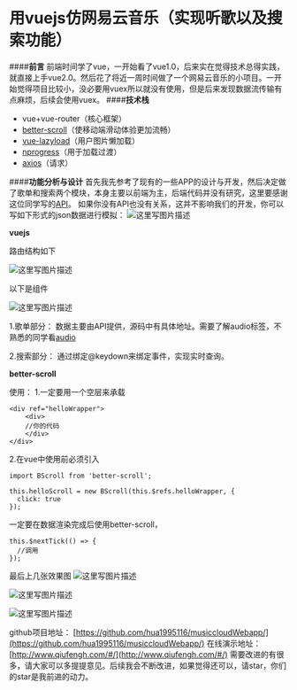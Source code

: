 # 用vuejs仿网易云音乐（实现听歌以及搜索功能）



####**前言**
前端时间学了vue，一开始看了vue1.0，后来实在觉得技术总得实践，就直接上手vue2.0。然后花了将近一周时间做了一个网易云音乐的小项目。一开始觉得项目比较小，没必要用vuex所以就没有使用，但是后来发现数据流传输有点麻烦，后续会使用vuex。
####**技术栈**

 - vue+vue-router（核心框架）
 - [better-scroll](https://github.com/ustbhuangyi/better-scroll)（使移动端滑动体验更加流畅）
 - [vue-lazyload](https://www.npmjs.com/package/vue-lazyload)（用户图片懒加载）
 - [nprogress](https://www.npmjs.com/package/nprogress)（用于加载过渡）
 - [ axios](https://www.npmjs.com/package/axios)（请求）

####**功能分析与设计**
首先我先参考了现有的一些APP的设计与开发，然后决定做了歌单和搜索两个模块，本身主要以前端为主，后端代码并没有研究，这里要感谢这位同学写的[API](https://github.com/zvenshy/venmusic)。
如果你没有API也没有关系，这并不影响我们的开发，你可以写如下形式的json数据进行模拟：
![这里写图片描述](https://s3.qiufeng.blue/blog/1579506284320.png)

**vuejs**

路由结构如下

![这里写图片描述](https://s3.qiufeng.blue/blog/1579506284503.png)

以下是组件

![这里写图片描述](https://s3.qiufeng.blue/blog/1579506284409.png)

1.歌单部分：
数据主要由API提供，源码中有具体地址。需要了解audio标签，不熟悉的同学看[audio](http://www.cnblogs.com/tianma3798/p/6033108.html)

2.搜索部分：
通过绑定@keydown来绑定事件，实现实时查询。

**better-scroll**

使用：
1.一定要用一个空层来承载

```
<div ref="helloWrapper">
	<div>
	//你的代码
	</div>
</div>
```

2.在vue中使用前必须引入

```
import BScroll from 'better-scroll';

this.helloScroll = new BScroll(this.$refs.helloWrapper, {
  click: true
});
```
一定要在数据渲染完成后使用better-scroll，

```
this.$nextTick(() => {
  //调用
});
```

最后上几张效果图
![这里写图片描述](https://s3.qiufeng.blue/blog/1579506285676.gif)

![这里写图片描述](https://s3.qiufeng.blue/blog/1579506284321.gif)

![这里写图片描述](https://s3.qiufeng.blue/blog/1579506285018.gif)

github项目地址：
[https://github.com/hua1995116/musiccloudWebapp/](https://github.com/hua1995116/musiccloudWebapp/)
在线演示地址：
[http://www.qiufengh.com/#/](http://www.qiufengh.com/#/)
需要改进的有很多，请大家可以多提提意见。后续我会不断改进，如果觉得还可以，请star，你们的star是我前进的动力。

